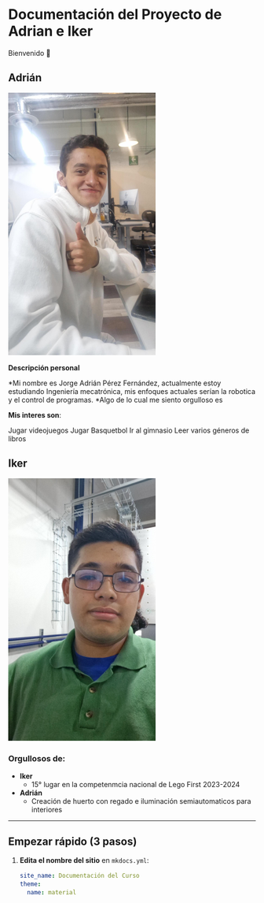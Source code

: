 # Documentación del Proyecto de Adrian e Iker
Bienvenido 👋  

## **Adrián**
<img src="recursos/imgs/Multimedia1.jpg" width="300">

**Descripción personal**

  *Mi nombre es Jorge Adrián Pérez Fernández, actualmente estoy estudiando Ingeniería mecatrónica, mis enfoques actuales serían la robotica y el control de programas.
  *Algo de lo cual me siento orgulloso es 
  
**Mis interes son**:
  
Jugar videojuegos
Jugar Basquetbol
Ir al gimnasio
Leer varios géneros de libros 
    
     
## **Iker** 
<img src="recursos/imgs/image.png" width="300">

### **Orgullosos de:**
- **Iker**
    * 15° lugar en la competenmcia nacional de Lego First 2023-2024
- **Adrián** 
    * Creación de huerto con regado e iluminación semiautomaticos para interiores

---

## Empezar rápido (3 pasos)

1. **Edita el nombre del sitio** en `mkdocs.yml`:
   ```yaml
   site_name: Documentación del Curso
   theme:
     name: material

